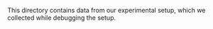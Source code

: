 This directory contains data from our experimental setup, which we collected while debugging the setup. 
